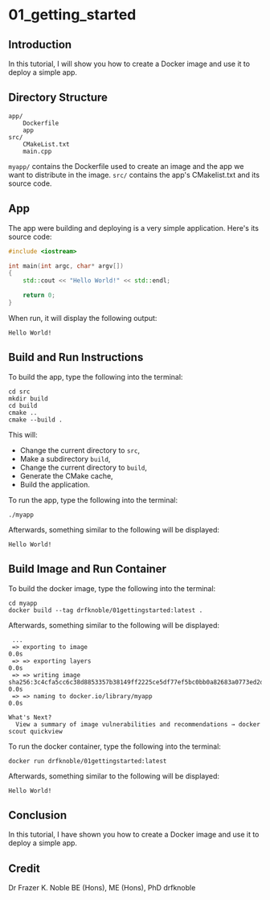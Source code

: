 # 01_getting_started

## Introduction

In this tutorial, I will show you how to create a Docker image and use it to deploy a simple app.

## Directory Structure

```console
app/
    Dockerfile
    app
src/
    CMakeList.txt
    main.cpp
```

`myapp/` contains the Dockerfile used to create an image and the app we want to distribute in the image. `src/` contains the app's CMakelist.txt and its source code.

## App

The app were building and deploying is a very simple application. Here's its source code:

```C++
#include <iostream>

int main(int argc, char* argv[])
{
    std::cout << "Hello World!" << std::endl;

    return 0;
}
```

When run, it will display the following output:

```console
Hello World!
```

## Build and Run Instructions

To build the app, type the following into the terminal:

```console
cd src
mkdir build
cd build
cmake ..
cmake --build .
```
This will:
- Change the current directory to `src`,
- Make a subdirectory `build`,
- Change the current directory to `build`,
- Generate the CMake cache,
- Build the application.

To run the app, type the following into the terminal:

```console
./myapp
```

Afterwards, something similar to the following will be displayed:

```console
Hello World!
```

## Build Image and Run Container

To build the docker image, type the following into the terminal:

```console
cd myapp
docker build --tag drfknoble/01gettingstarted:latest .
```

Afterwards, something similar to the following will be displayed:

```console
 ...
 => exporting to image                                                                          0.0s
 => => exporting layers                                                                         0.0s
 => => writing image sha256:3c4cfa5cc6c38d8853357b38149ff2225ce5df77ef5bc0bb0a82683a0773ed2d    0.0s 
 => => naming to docker.io/library/myapp                                                        0.0s 

What's Next?
  View a summary of image vulnerabilities and recommendations → docker scout quickview
```

To run the docker container, type the following into the terminal:

```console
docker run drfknoble/01gettingstarted:latest
```

Afterwards, something similar to the following will be displayed:

```console
Hello World!
```

## Conclusion

In this tutorial, I have shown you how to create a Docker image and use it to deploy a simple app.

## Credit

Dr Frazer K. Noble
BE (Hons), ME (Hons), PhD
drfknoble